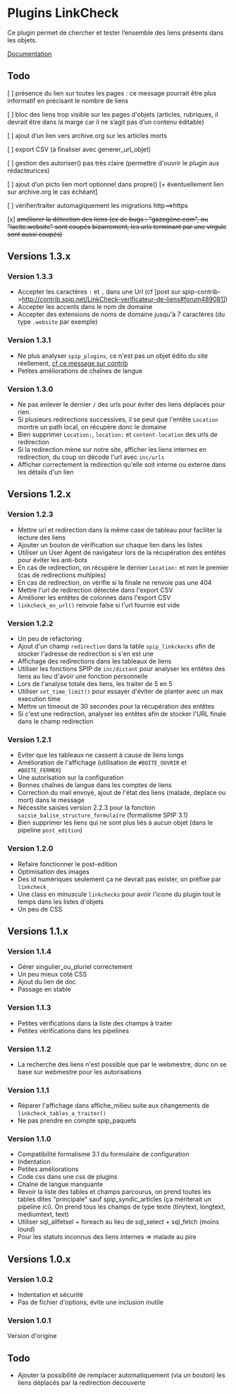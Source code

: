 # Plugins LinkCheck

Ce plugin permet de chercher et tester l’ensemble des liens présents dans les objets. 

[Documentation](http://contrib.spip.net/LinkCheck-verificateur-de-liens)

## Todo

[ ] présence du lien sur toutes les pages : ce message pourrait être plus informatif en précisant le nombre de liens

[ ] bloc des liens trop visible sur les pages d'objets (articles, rubriques, il devrait être dans la marge car il ne s’agit pas d’un contenu éditable)

[ ] ajout d’un lien vers archive.org sur les articles morts

[ ] export CSV (à finaliser avec generer_url_objet)

[ ] gestion des autoriser() pas très claire (permettre d'ouvrir le plugin aux rédacteurices)

[ ] ajout d’un picto lien mort optionnel dans propre() [+ éventuellement lien sur archive.org le cas échéant]

[ ] vérifier/traiter automagiquement les migrations http⟹https

[x] <strike>améliorer la détection des liens (ex de bugs : "gazogène.com", ou "lacite.website" sont coupés bizarrement, les urls terminant par une virgule sont aussi coupés)</strike>

## Versions 1.3.x

### Version 1.3.3

* Accepter les caractères `:` et `,` dans une Url (cf [post sur spip-contrib->http://contrib.spip.net/LinkCheck-verificateur-de-liens#forum489081])
* Accepter les accents dans le nom de domaine
* Accepter des extensions de noms de domaine jusqu'à 7 caractères (du type `.website` par exemple)

### Version 1.3.1

* Ne plus analyser `spip_plugins`, ce n'est pas un objet édito du site réellement, [cf ce message sur contrib](https://contrib.spip.net/LinkCheck-verificateur-de-liens?var_mode=calcul#forum488940)
* Petites améliorations de chaînes de langue

### Version 1.3.0

* Ne pas enlever le dernier `/` des urls pour éviter des liens déplacés pour rien.
* Si plusieurs redirections successives, il se peut que l'entête `Location` montre un path local, on récupère donc le domaine
* Bien supprimer `Location:`, `location:` et `content-location` des urls de redirection
* Si la redirection mène sur notre site, afficher les liens internes en redirection, du coup on décode l'url avec `inc/urls`
* Afficher correctement la redirection qu'elle soit interne ou externe dans les détails d'un lien

## Versions 1.2.x

### Version 1.2.3

* Mettre url et redirection dans la même case de tableau pour faciliter la lecture des liens
* Ajouter un bouton de vérification sur chaque lien dans les listes
* Utiliser un User Agent de navigateur lors de la récupération des entêtes pour éviter les anti-bots
* En cas de redirection, on récupère le dernier `Location:` et non le premier (cas de redirections multiples)
* En cas de redirection, on vérifie si la finale ne renvoie pas une 404
* Mettre l'url de redirection détectée dans l'export CSV
* Améliorer les entêtes de colonnes dans l'export CSV
* `linkcheck_en_url()` renvoie false si l'url fournie est vide



### Version 1.2.2

* Un peu de refactoring
* Ajout d'un champ `redirection` dans la table `spip_linkckecks` afin de stocker l'adresse de redirection si s'en est une
* Affichage des redirections dans les tableaux de liens
* Utiliser les fonctions SPIP de `inc/distant` pour analyser les entêtes des liens au lieu d'avoir une fonction personnelle
* Lors de l'analyse totale des liens, les traiter de 5 en 5
* Utiliser `set_time_limit()` pour essayer d'éviter de planter avec un max execution time
* Mettre un timeout de 30 secondes pour la récupération des entêtes
* Si c'est une redirection, analyser les entêtes afin de stocker l'URL finale dans le champ redirection

### Version 1.2.1

* Eviter que les tableaux ne cassent à cause de liens longs
* Amélioration de l'affichage (utilisation de ```#BOITE_OUVRIR``` et ```#BOITE_FERMER```)
* Une autorisation sur la configuration
* Bonnes chaînes de langue dans les comptes de liens
* Correction du mail envoyé, ajout de l'état des liens (malade, deplace ou mort) dans le message
* Nécessite saisies version 2.2.3 pour la fonction ```saisie_balise_structure_formulaire``` (formalisme SPIP 3.1)
* Bien supprimer les liens qui ne sont plus liés à aucun objet (dans le pipeline ```post_edition```)

### Version 1.2.0

* Refaire fonctionner le post-edition
* Optimisation des images
* Des id numériques seulement ça ne devrait pas exister, on préfixe par ```linkcheck_```
* Une class en minuscule ```linkchecks``` pour avoir l'icone du plugin tout le temps dans les listes d'objets
* Un peu de CSS

## Versions 1.1.x

### Version 1.1.4

* Gérer singulier_ou_pluriel correctement
* Un peu mieux coté CSS
* Ajout du lien de doc
* Passage en stable

### Version 1.1.3

* Petites vérifications dans la liste des champs à traiter
* Petites vérifications dans les pipelines

### Version 1.1.2

* La recherche des liens n'est possible que par le webmestre, donc on se base sur webmestre pour les autorisations

### Version 1.1.1

* Réparer l'affichage dans affiche_milieu suite aux changements de ```linkcheck_tables_a_traiter()```
* Ne pas prendre en compte spip_paquets

### Version 1.1.0

* Compatibilité formalisme 3.1 du formulaire de configuration
* Indentation
* Petites améliorations
* Code css dans une css de plugins
* Chaîne de langue manquante
* Revoir la liste des tables et champs parcourus, on prend toutes les tables dites "principale" sauf spip_syndic_articles (ça mériterait un pipeline ici). On prend tous les champs de type texte (tinytext, longtext, mediumtext, text)
* Utiliser sql_allfetsel + foreach au lieu de sql_select + sql_fetch (moins lourd)
* Pour les statuts inconnus des liens internes => malade au pire

## Versions 1.0.x
	
### Version 1.0.2

* Indentation et sécurité
* Pas de fichier d'options, évite une inclusion inutile

### Version 1.0.1

Version d'origine

## Todo

* Ajouter la possibilité de remplacer automatiquement (via un bouton) les liens déplacés par la redirection découverte